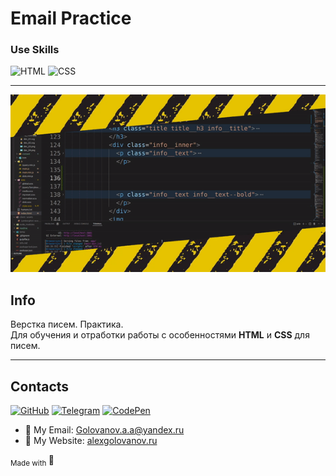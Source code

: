 # Email Practice

### Use Skills

![HTML](https://img.shields.io/badge/html5-%23E34F26.svg?style=for-the-badge&logo=html&logoColor=white)
![CSS](https://img.shields.io/badge/css3-%231572B6.svg?style=for-the-badge&logo=css&logoColor=white)

---

![image](readme/underconstruction.gif)

## Info

Верстка писем. Практика.  
Для обучения и отработки работы c особенностями **HTML** и **CSS** для писем.

---

## Contacts

[![GitHub](https://img.shields.io/badge/github-%23121011.svg?style=for-the-badge&logo=github&logoColor=white)](https://github.com/GolovanovAlex)
[![Telegram](https://img.shields.io/badge/Telegram-2CA5E0?style=for-the-badge&logo=telegram&logoColor=white)](https://t.me/GolovanovAlex)
[![CodePen](https://img.shields.io/badge/Codepen-000000?style=for-the-badge&logo=codepen&logoColor=white)](https://codepen.io/AlexGolovanov)

- 📧 My Email: <a href="mailto:golovanov.a.a@yandex.ru" >Golovanov.a.a@yandex.ru</a>
- 📜 My Website: [alexgolovanov.ru](http://alexgolovanov.ru)

<sub> Made with </sub>💙
